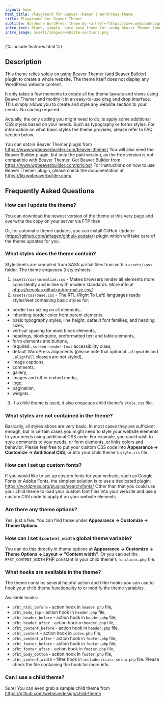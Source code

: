 ```yaml
---
layout: home
html_title: Playground for Beaver Themer | WordPress theme
title: Playground for Beaver Themer
subtitle: Barebone WordPress theme by <a href="https://www.webmandesign.eu">WebMan Design</a>
intro_text: Blank, simple, bare base theme for using Beaver Themer (and Beaver Builder) plugin to built your whole website.
intro_image: assets/images/website-sections.png
---
```


{% include features.html %}


## Description

This theme relies solely on using Beaver Themer (and Beaver Builder) plugin to create a whole website. The theme itself does not display any WordPress website content.

It only takes a few moments to create all the theme layouts and views using Beaver Themer and modify it in an easy-to-use drag and drop interface. This simply allows you to create and style any website section to your needs. No coding required.

Actually, the only coding you might need to do, is apply some additional CSS styles based on your needs. Such as typography or forms styles. For information on what basic styles the theme provides, please refer to FAQ section below.

You can obtain Beaver Themer plugin from https://www.wpbeaverbuilder.com/beaver-themer/
You will also need the Beaver Builder plugin, but only the paid version, as the free version is not compatible with Beaver Themer. Get Beaver Builder from https://www.wpbeaverbuilder.com/pricing/
For instructions on how to use Beaver Themer plugin, please check the documentation at https://kb.wpbeaverbuilder.com/


## Frequently Asked Questions

### How can I update the theme?

You can download the newest version of the theme at this very page and overwrite the copy on your server via FTP then.

Or, for automatic theme updates, you can install GitHub Updater (https://github.com/afragen/github-updater) plugin which will take care of the theme updates for you.

### What styles does the theme contain?

Stylesheets are compiled from SASS partial files from within `assets/sass` folder. The theme enqueues 3 stylesheets:

1. `assets/css/normalize.css` - Makes browsers render all elements more consistently and in line with modern standards. More info at https://necolas.github.io/normalize.css/
2. `assets/css/base.css` - The RTL (Right To Left) languages ready stylesheet containing basic styles for:
  - border box sizing on all elements,
  - inheriting border color from parent elements,
  - basic typography styles, line height, default font families, and heading sizes,
  - vertical spacing for most block elements,
  - headings, blockquote, preformatted text and table elements,
  - form elements and buttons,
  - required `.screen-reader-text` accessibility class,
  - default WordPress alignments (please note that optional `.alignwide` and `.alignfull` classes are not styled),
  - image captions,
  - comments,
  - gallery,
  - images and other embed media,
  - logo,
  - pagination,
  - widgets.
3. If a child theme is used, it also enqueues child theme's `style.css` file.

### What styles are not contained in the theme?

Basically, all styles above are very basic. In most cases they are sufficient enough, but in certain cases you might need to style your website elements to your needs using additional CSS code. For example, you could wish to style comments to your needs, or form elements, or links colors and behavior.
Please feel free to put your custom CSS code into **Appearance &rarr; Customize &rarr; Additional CSS**, or into your child theme's `style.css` file.

### How can I set up custom fonts?

If you would like to set up custom fonts for your website, such as Google Fonts or Adobe Fonts, the simplest solution is to use a dedicated plugin: https://wordpress.org/plugins/search/fonts/
Other than that you could use your child theme to load your custom font files into your website and use a custom CSS code to apply it on your website elements.

### Are there any theme options?

Yes, just a few. You can find those under **Appearance &rarr; Customize &rarr; Theme Options**.

### How can I set `$content_width` global theme variable?

You can do this directly in theme options at **Appearance &rarr; Customize &rarr; Theme Options &rarr; Layout &rarr; "Content width"**. Or you can set the `PFBT_CONTENT_WIDTH` PHP constant in your child theme's `functions.php` file.

### What hooks are available in the theme?

The theme contains several helpful action and filter hooks you can use to hook your child theme functionality to or modify the theme variables.

Available hooks:

- `pfbt_html_before` - action hook in `header.php` file,
- `pfbt_body_top` - action hook in `header.php` file,
- `pfbt_header_before` - action hook in `header.php` file,
- `pfbt_header_after` - action hook in `header.php` file,
- `pfbt_content_before` - action hook in `header.php` file,
- `pfbt_content` - action hook in `index.php` file,
- `pfbt_content_after` - action hook in `footer.php` file,
- `pfbt_footer_before` - action hook in `footer.php` file,
- `pfbt_footer_after` - action hook in `footer.php` file,
- `pfbt_body_bottom` - action hook in `footer.php` file,
- `pfbt_content_width` - filter hook in `includes/class-setup.php` file.
Please check the file containing the hook for more info.

### Can I use a child theme?

Sure! You can even grab a sample child theme from https://github.com/webmandesign/child-theme
